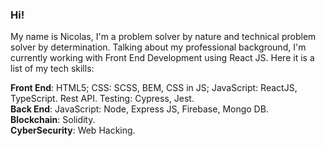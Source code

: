 ### Hi!

My name is Nicolas, I'm a problem solver by nature and technical problem solver by determination.
Talking about my professional background, I'm currently working with Front End Development using React JS.
Here it is a list of my tech skills:

**Front End**: HTML5; CSS: SCSS, BEM, CSS in JS; JavaScript: ReactJS,
TypeScript. Rest API. Testing: Cypress, Jest.  
**Back End**: JavaScript: Node, Express JS, Firebase, Mongo DB.  
**Blockchain**: Solidity.  
**CyberSecurity**: Web Hacking.  

